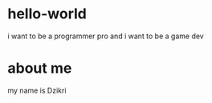 # hello-world
i want to be a programmer pro
and i want to be a game dev
# about me

my name is Dzikri
